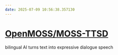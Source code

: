 ```yaml
---
date: 2025-07-09 10:56:38.357130
---
```


# [OpenMOSS/MOSS-TTSD](https://github.com/OpenMOSS/MOSS-TTSD)

bilingual AI turns text into expressive dialogue speech